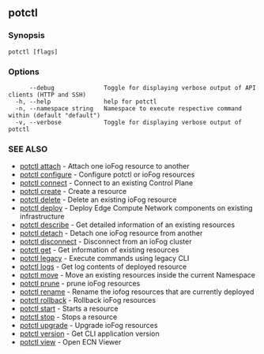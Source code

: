 ## potctl



### Synopsis



```
potctl [flags]
```

### Options

```
      --debug              Toggle for displaying verbose output of API clients (HTTP and SSH)
  -h, --help               help for potctl
  -n, --namespace string   Namespace to execute respective command within (default "default")
  -v, --verbose            Toggle for displaying verbose output of potctl
```

### SEE ALSO

* [potctl attach](potctl_attach.md)	 - Attach one ioFog resource to another
* [potctl configure](potctl_configure.md)	 - Configure potctl or ioFog resources
* [potctl connect](potctl_connect.md)	 - Connect to an existing Control Plane
* [potctl create](potctl_create.md)	 - Create a resource
* [potctl delete](potctl_delete.md)	 - Delete an existing ioFog resource
* [potctl deploy](potctl_deploy.md)	 - Deploy Edge Compute Network components on existing infrastructure
* [potctl describe](potctl_describe.md)	 - Get detailed information of an existing resources
* [potctl detach](potctl_detach.md)	 - Detach one ioFog resource from another
* [potctl disconnect](potctl_disconnect.md)	 - Disconnect from an ioFog cluster
* [potctl get](potctl_get.md)	 - Get information of existing resources
* [potctl legacy](potctl_legacy.md)	 - Execute commands using legacy CLI
* [potctl logs](potctl_logs.md)	 - Get log contents of deployed resource
* [potctl move](potctl_move.md)	 - Move an existing resources inside the current Namespace
* [potctl prune](potctl_prune.md)	 - prune ioFog resources
* [potctl rename](potctl_rename.md)	 - Rename the iofog resources that are currently deployed
* [potctl rollback](potctl_rollback.md)	 - Rollback ioFog resources
* [potctl start](potctl_start.md)	 - Starts a resource
* [potctl stop](potctl_stop.md)	 - Stops a resource
* [potctl upgrade](potctl_upgrade.md)	 - Upgrade ioFog resources
* [potctl version](potctl_version.md)	 - Get CLI application version
* [potctl view](potctl_view.md)	 - Open ECN Viewer



